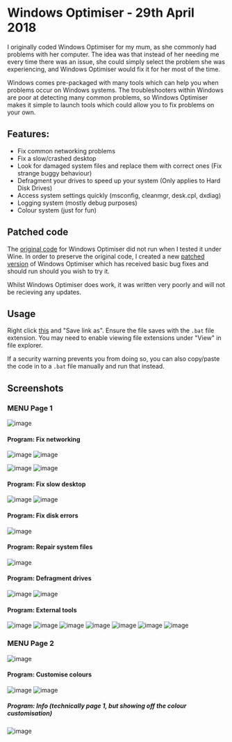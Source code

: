 # Windows Optimiser - 29th April 2018

I originally coded Windows Optimiser for my mum, as she commonly had problems with her computer. The idea was that instead of her needing me every time there was an issue, she could simply select the problem she was experiencing, and Windows Optimiser would fix it for her most of the time.

Windows comes pre-packaged with many tools which can help you when problems occur on Windows systems. The troubleshooters within Windows are poor at detecting many common problems, so Windows Optimiser makes it simple to launch tools which could allow you to fix problems on your own.

## Features:

* Fix common networking problems
* Fix a slow/crashed desktop
* Look for damaged system files and replace them with correct ones (Fix strange buggy behaviour)
* Defragment your drives to speed up your system (Only applies to Hard Disk Drives)
* Access system settings quickly (msconfig, cleanmgr, desk.cpl, dxdiag)
* Logging system (mostly debug purposes)
* Colour system (just for fun)

## Patched code
The [original code](Windows%20Optimiser%204.4.bat) for Windows Optimiser did not run when I tested it under Wine. In order to preserve the original code, I created a new [patched version](Windows%20Optimiser%204.4%20(patched).bat) of Windows Optimiser which has received basic bug fixes and should run should you wish to try it.

Whilst Windows Optimiser does work, it was written very poorly and will not be recieving any updates.

## Usage
Right click [this](https://raw.githubusercontent.com/smcclennon/old-projects/master/windows_optimiser/Windows%20Optimiser%204.4%20(patched).bat) and "Save link as". Ensure the file saves with the `.bat` file extension. You may need to enable viewing file extensions under "View" in file explorer.

If a security warning prevents you from doing so, you can also copy/paste the code in to a `.bat` file manually and run that instead.

## Screenshots
### MENU Page 1
![image](https://user-images.githubusercontent.com/24913281/155040205-48c785f4-db09-4e3b-844a-7199567412b7.png)
#### Program: Fix networking
![image](https://user-images.githubusercontent.com/24913281/155040216-a2597563-10d6-4b7a-89ff-89acb7e7bd54.png)
![image](https://user-images.githubusercontent.com/24913281/155040224-52e6901f-b2a6-4d33-8435-e2075f10f13c.png)


![image](https://user-images.githubusercontent.com/24913281/155040251-0de7ae0a-8ea9-49d0-9def-0901a93fb4c1.png)
![image](https://user-images.githubusercontent.com/24913281/155040330-1c83ecf8-edc5-4abc-bd00-c7ee722c9ec4.png)
#### Program: Fix slow desktop
![image](https://user-images.githubusercontent.com/24913281/155040341-c2c38f96-8e1b-4d47-9c4f-312847cd5003.png)
![image](https://user-images.githubusercontent.com/24913281/155040397-42a894a4-f0d6-42ed-a6ad-9b74a93a6a28.png)
#### Program: Fix disk errors
![image](https://user-images.githubusercontent.com/24913281/155040413-f3b12aae-cdae-4562-a5fb-719eaaf5c83a.png)
#### Program: Repair system files
![image](https://user-images.githubusercontent.com/24913281/155040453-b20d6c3f-4392-442e-9595-69d6791ae750.png)
#### Program: Defragment drives
![image](https://user-images.githubusercontent.com/24913281/155040470-467dc9c2-c44e-48fe-a5af-2ff91c9df399.png)
![image](https://user-images.githubusercontent.com/24913281/155040479-107c89cb-557d-454b-becc-facb1d88cfcc.png)
#### Program: External tools
![image](https://user-images.githubusercontent.com/24913281/155040530-8656a890-a87f-4000-90ca-d87bf761d87f.png)
![image](https://user-images.githubusercontent.com/24913281/155040517-adb445e6-b560-48e8-ae68-bf2e6727229a.png)
![image](https://user-images.githubusercontent.com/24913281/155040538-18bb2ad3-8596-4c38-a8c8-8271e5dc2a7b.png)
![image](https://user-images.githubusercontent.com/24913281/155040580-c3148214-be35-405d-b60a-affba1adc7af.png)
![image](https://user-images.githubusercontent.com/24913281/155040587-792519a2-ceb1-4999-b088-f2e3a2060d1e.png)
![image](https://user-images.githubusercontent.com/24913281/155040596-8cf6c568-0098-4a05-a83d-c6e608767b24.png)
![image](https://user-images.githubusercontent.com/24913281/155040610-c57920d3-0193-449f-b381-da3b7b4d72ef.png)
### MENU Page 2
![image](https://user-images.githubusercontent.com/24913281/155040639-2c15cb0e-2c5a-48a5-8986-2d885e880007.png)
#### Program: Customise colours
![image](https://user-images.githubusercontent.com/24913281/155040701-48ee0c05-db2d-4f16-84fb-e27300c3cdf6.png)
![image](https://user-images.githubusercontent.com/24913281/155040708-3b50dcfd-5d27-4493-8eb8-bac99cec8fe5.png)
##### Program: Info (technically page 1, but showing off the colour customisation)
![image](https://user-images.githubusercontent.com/24913281/155041145-89bf9eb9-1b12-4868-a964-4e53693f8d60.png)
